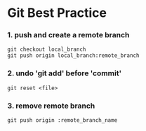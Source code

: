 <h1>Git Best Practice</h1>

### 1. push and create a remote branch
```
git checkout local_branch
git push origin local_branch:remote_branch
```

### 2. undo 'git add' before 'commit'
```
git reset <file>
```

### 3. remove remote branch
```
git push origin :remote_branch_name 
```
